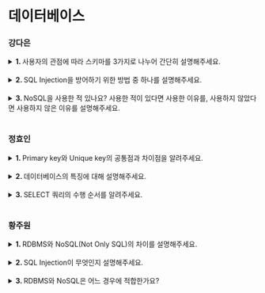 # 데이터베이스

### 강다은
<details>
   <summary> <b>1. </b> 사용자의 관점에 따라 스키마를 3가지로 나누어 간단히 설명해주세요. </summary> <br />
<div>
      
- 스키마는 외부 스키마, 개념 스키마, 내부 스키마로 구분합니다. 
- 외부 스키마는 실제 세계에 존재하는 데이터를 사용자에게 어떻게 보여줄 것인지 정의합니다.
- 개념 스키마는 데이터베이스의 전체적인 논리 구조를 정의합니다.
- 내부 스키마는 데이터베이스의 물리적 저장 구조입니다.

</div>
</details>
<br />
<details>
   <summary> <b>2. </b> SQL Injection을 방어하기 위한 방법 중 하나를 설명해주세요. </summary> <br />
<div>
      
- prepared statement를 사용할 수 있습니다. 쿼리문에서 전달 인자를 ?로 받아 서버측에서 필터링 과정을 거치는 방식으로 공격을 방어합니다.

</div>
</details>
<br />
<details>
   <summary> <b>3. </b> NoSQL을 사용한 적 있나요? 사용한 적이 있다면 사용한 이유를, 사용하지 않았다면 사용하지 않은 이유를 설명해주세요.  </summary> <br />
<div>
      
- NoSQL을 사용한 적이 없습니다. 저는 데이터 무결성을 보장하기 위해 주로RDBMS를 사용했던 것 같습니다.
  
</div>
</details>
<br />


### 정효인
<details>
   <summary> <b>1. </b> Primary key와 Unique key의 공통점과 차이점을 알려주세요. </summary> <br />
<div>
      
- Primary key와 Unique key 모두 중복값을 허용하지 않는다는 공통점이 있습니다.
- 차이점으로는 Primary key는 null값을 허용하지 않고 테이블에서 1개만 생성가능하지만 Unique key는 null값을 허용하고 테이블에서 여러개 생성 가능합니다.

</div>
</details>
<br />
<details>
   <summary> <b>2. </b> 데이터베이스의 특징에 대해 설명해주세요. </summary> <br />
<div>
   
   - **실시간 접근성(Real-Time Accessibility)** : 비정형적인 질의(조회)에 대하여 실시간 처리에 의한 응답이 가능해야 한다.
   - **지속적인 변화(Continuous Evloution)** : 데이터베이스의 상태는 동적입니다. 즉 새로운 데이터의 삽입(Insert), 삭제(Delete), 갱신(Update)으로 항상 최신의 데이터를 유지해야 한다.
   - **동시 공용(Concurrent Sharing)** : 데이터베이스는 서로 다른 목적을 가진 여러 응용자들을 위한 것이므로 다수의 사용자가 동시에 같은 내용의 데이터를 이용할 수 있어야 한다.
   - **내용에 의한 참조(Content Reference)** : 데이터베이스에 있는 데이터를 참조할 때 데이터 레코드의 주소나 위치에 의해서가 아니라 사용자가 요구하는 데이터 내용으로 찾는다.

</div>
</details>
<br />
<details>
   <summary> <b>3. </b> SELECT 쿼리의 수행 순서를 알려주세요.  </summary> <br />
<div>
      
- FROM, ON, JOIN > WHERE, GROUP BY, HAVING > SELECT > DISTINCT > ORDER BY > LIMIT 순으로 실행됩니다.
- (간단) FROM, WHERE, GROUP BY, HAVING, SELECT, ORDER BY
  
</div>
</details>
<br />

### 황주원
<details>
   <summary> <b>1. </b> RDBMS와 NoSQL(Not Only SQL)의 차이를 설명해주세요. </summary> <br />
<div>
      
- RDBMS는 모든 데이터를 2차원 테이블 형태로 표현합니다.
- NoSQL은 RDBMS와 반대로 데이터간의 관계를 정의하지 않고, 스키마가 없어 좀 더 자유롭게 데이터를 관리할 수 있으며, 컬렉션이라는 형태로 데이터를 관리합니다.

</div>
</details>
<br />
<details>
   <summary> <b>2. </b> SQL Injection이 무엇인지 설명해주세요. </summary> <br />
<div>
   
   - SQL Injection이란 공격자가 악의적인 의도를 갖는 SQL 구문을 삽입하여 데이터베이스를 비정상적으로 조작하는 코드 인젝션 공격 기법입니다.
</div>
</details>
<br />
<details>
   <summary> <b>3. </b> RDBMS와 NoSQL은 어느 경우에 적합한가요?  </summary> <br />
<div>
      
- RDBMS는 중복된 데이터가 없어(데이터 무결성) 변경이 용이하기 때문에 관계를 맺고 있는 데이터가 자주 변경이 이루어지지 않는 시스템에 적합합니다.
    
   - 데이터 구조가 명확하고, 변경 될 여지가 없으며 스키마가 중요한 경우 사용하는 것이 좋습니다.
    
- NoSQL은 데이터 중복이 발생할 수 있으며 중복된 데이터가 변경될 시 모든 컬렉션에서 수정해야 하기 때문에 Update가 많이 이루어지지 않는 시스템에 좋습니다. 또한, Scale-out이 가능하다는 장점을 활용해 막대한 데이터를 저장해야 해서 DB를 Scale-out 해야 되는 시스템에 적합합니다.
    
   - 정확한 데이터 구조를 알 수 없고 데이터가 변경/확장 될 수 있는 경우 사용하는 것이 좋습니다.
  
</div>
</details>
<br />
